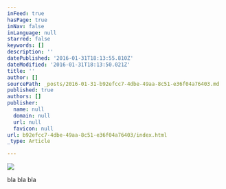 ```yaml
---
inFeed: true
hasPage: true
inNav: false
inLanguage: null
starred: false
keywords: []
description: ''
datePublished: '2016-01-31T18:13:55.810Z'
dateModified: '2016-01-31T18:13:50.021Z'
title: ''
author: []
sourcePath: _posts/2016-01-31-b92efcc7-4dbe-49aa-8c51-e36f04a76403.md
published: true
authors: []
publisher:
  name: null
  domain: null
  url: null
  favicon: null
url: b92efcc7-4dbe-49aa-8c51-e36f04a76403/index.html
_type: Article

---
```

![](https://the-grid-user-content.s3-us-west-2.amazonaws.com/95fb8f97-bfe3-4d41-b5b8-e521159cfe38.jpg)

bla bla bla